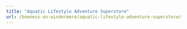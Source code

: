 ```yaml
---
title: "Aquatic Lifestyle Adventure Superstore"
url: /bowness-on-windermere/aquatic-lifestyle-adventure-superstore/
---
```

